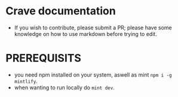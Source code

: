 # Crave documentation
- If you wish to contribute, please submit a PR; please have some knowledge on how to use markdown before trying to edit.

# PREREQUISITS
- you need npm installed on your system, aswell as mint `npm i -g mintlify`.
- when wanting to run locally do `mint dev`.
